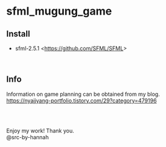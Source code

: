 # sfml_mugung_game

## Install
* sfml-2.5.1 <<https://github.com/SFML/SFML>>
<br>

## Info
Information on game planning can be obtained from my blog.
<br>https://nyajjyang-portfolio.tistory.com/29?category=479196

<br><br>

Enjoy my work! Thank you.
<br>@src-by-hannah
